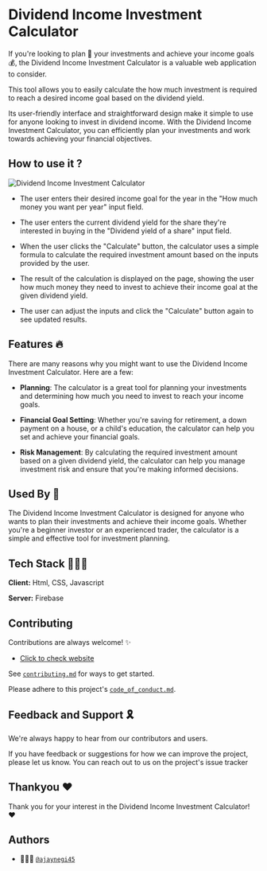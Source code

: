 
# Dividend Income Investment Calculator

If you're looking to plan 📆 your investments and achieve your income goals 💰, the Dividend Income Investment Calculator is a valuable web application to consider. 

This tool allows you to easily calculate the how much investment is required to reach a desired income goal based on the dividend yield. 

Its user-friendly interface and straightforward design make it simple to use for anyone looking to invest in dividend income. With the Dividend Income Investment Calculator, you can efficiently plan your investments and work towards achieving your financial objectives.

## How to use it ?

![Dividend Income Investment Calculator](https://github.com/ajaynegi45/Investment-Calculator/blob/main/img/tools.jpg?raw=true)

- The user enters their desired income goal for the year in the "How much money you want per year" input field.

- The user enters the current dividend yield for the share they're interested in buying in the "Dividend yield of a share" input field.

- When the user clicks the "Calculate" button, the calculator uses a simple formula to calculate the required investment amount based on the inputs provided by the user.

- The result of the calculation is displayed on the page, showing the user how much money they need to invest to achieve their income goal at the given dividend yield.

- The user can adjust the inputs and click the "Calculate" button again to see updated results.


## Features 🔥
There are many reasons why you might want to use the Dividend Income Investment Calculator. Here are a few:


- **Planning**: The calculator is a great tool for planning your investments and determining how much you need to invest to reach your income goals.

- **Financial Goal Setting**: Whether you're saving for retirement, a down payment on a house, or a child's education, the calculator can help you set and achieve your financial goals.

- **Risk Management**: By calculating the required investment amount based on a given dividend yield, the calculator can help you manage investment risk and ensure that you're making informed decisions.

## Used By 🤗
The Dividend Income Investment Calculator is designed for anyone who wants to plan their investments and achieve their income goals. Whether you're a beginner investor or an experienced trader, the calculator is a simple and effective tool for investment planning.

## Tech Stack 👨🏻‍💻

**Client:** Html, CSS, Javascript

**Server:** Firebase

## Contributing

Contributions are always welcome! ✨

- [Click to check website](https://tools-45.web.app/)

See [`contributing.md`](https://github.com/ajaynegi45/Investment-Calculator/blob/main/contributing.md) for ways to get started.

Please adhere to this project's [`code_of_conduct.md`](https://github.com/ajaynegi45/Investment-Calculator/blob/main/code_of_conduct.md).

## Feedback and Support 🎗️

We're always happy to hear from our contributors and users. 

If you have feedback or suggestions for how we can improve the project, please let us know. You can reach out to us on the project's issue tracker
## Thankyou ❤️
Thank you for your interest in the Dividend Income Investment Calculator! ❤️

## Authors

- 🙍🏻‍♂️ [`@ajaynegi45`](https://github.com/ajaynegi45)
